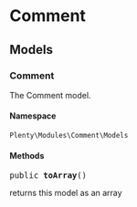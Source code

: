 

# Comment<a name="comment_comment"></a>
    
## Models<a name="comment_comment_models"></a>
### Comment<a name="comment_models_comment"></a>

The Comment model.


#### Namespace

`Plenty\Modules\Comment\Models`



#### Methods

<pre>public <strong>toArray</strong>()</pre>

    
returns this model as an array
    
